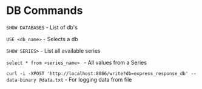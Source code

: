 # DB Commands

`SHOW DATABASES` - List of db's

`USE <db_name>` - Selects a db

`SHOW SERIES>` - List all available series

`select * from <series_name> ` - All values from a Series

`curl -i -XPOST 'http://localhost:8086/write?db=express_response_db' --data-binary @data.txt` - For logging data from file
